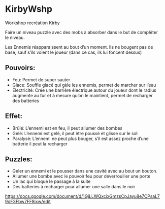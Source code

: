 # KirbyWshp
Workshop recréation Kirby

Faire un niveau puzzle avec des mobs à absorber dans le but de compléter le niveau.

Les Ennemis réapparaissent au bout d’un moment.
Ils ne bougent pas de base, sauf s’ils voient le joueur (dans ce cas, ils lui foncent dessus)

## Pouvoirs:
- Feu: Permet de super sauter
- Glace: Souffle glacé qui gèle les ennemis, permet de marcher sur l’eau
- Electricité: Crée une barrière électrique autour du joueur dont le radius augmente au fur et à mesure qu’on le maintient, permet de recharger des batteries

## Effet:
- Brûlé: L’ennemi est en feu, il peut allumer des bombes
- Gelé: L’ennemi est gelé, il peut être poussé et glisse sur le sol
- Paralysé: L’ennemi ne peut plus bouger, s’il est assez proche d’une batterie il peut la recharger

## Puzzles:
- Geler un ennemi et le pousser dans une cavité avec au bout un bouton.
- Allumer une bombe avec le pouvoir feu pour déverrouiller une porte
- Un lac qui bloque le passage à la suite
- Des batteries à recharger pour allumer une salle dans le noir

https://docs.google.com/document/d/1GjLLWQxcixGmzsCpJayu8e7CPsaL79dF3Fbw7FF8ixw/edit
